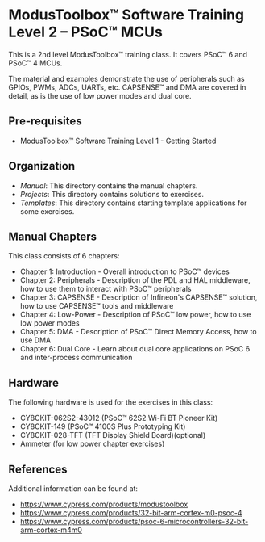 # ModusToolbox™ Software Training Level 2 – PSoC™ MCUs

This is a 2nd level ModusToolbox™ training class. It covers PSoC™ 6 and PSoC™ 4 MCUs.

The material and examples demonstrate the use of peripherals such as GPIOs, PWMs, ADCs,
UARTs, etc. CAPSENSE™ and DMA are covered in detail, as is the use of low power modes and dual core.

## Pre-requisites

- ModusToolbox™ Software Training Level 1 - Getting Started

## Organization

- *Manual*:    This directory contains the manual chapters.
- *Projects*:  This directory contains solutions to exercises.
- *Templates*: This directory contains starting template applications for some exercises.

## Manual Chapters

This class consists of 6 chapters:
- Chapter 1: Introduction - Overall introduction to PSoC™ devices
- Chapter 2: Peripherals - Description of the PDL and HAL middleware, how to use them to interact with PSoC™ peripherals
- Chapter 3: CAPSENSE - Description of Infineon's CAPSENSE™ solution, how to use CAPSENSE™ tools and middleware
- Chapter 4: Low-Power - Description of PSoC™ low power, how to use low power modes
- Chapter 5: DMA - Description of PSoC™ Direct Memory Access, how to use DMA
- Chapter 6: Dual Core - Learn about dual core applications on PSoC 6 and inter-process communication

## Hardware

The following hardware is used for the exercises in this class:

- CY8CKIT-062S2-43012 (PSoC™ 62S2 Wi-Fi BT Pioneer Kit)
- CY8CKIT-149 (PSoC™ 4100S Plus Prototyping Kit)
- CY8CKIT-028-TFT (TFT Display Shield Board)(optional)
- Ammeter (for low power chapter exercises)

## References

Additional information can be found at:
- https://www.cypress.com/products/modustoolbox
- https://www.cypress.com/products/32-bit-arm-cortex-m0-psoc-4
- https://www.cypress.com/products/psoc-6-microcontrollers-32-bit-arm-cortex-m4m0